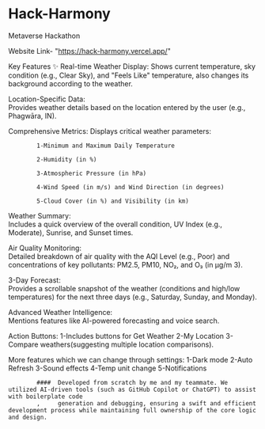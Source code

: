 # Hack-Harmony
Metaverse  Hackathon

Website Link- "https://hack-harmony.vercel.app/"

Key Features ✨
            Real-time Weather Display: Shows current temperature, sky condition (e.g., Clear Sky), and "Feels Like" temperature, also changes its background according to the weather.

Location-Specific Data:                 
            Provides weather details based on the location entered by the user (e.g., Phagwāra, IN).

Comprehensive Metrics: Displays critical weather parameters:

            1-Minimum and Maximum Daily Temperature

            2-Humidity (in %)

            3-Atmospheric Pressure (in hPa)

            4-Wind Speed (in m/s) and Wind Direction (in degrees)

            5-Cloud Cover (in %) and Visibility (in km)

Weather Summary:             
            Includes a quick overview of the overall condition, UV Index (e.g., Moderate), Sunrise, and Sunset times.

Air Quality Monitoring:     
            Detailed breakdown of air quality with the AQI Level (e.g., Poor) and concentrations of key pollutants: PM2.5, PM10, NO₂, and O₃ (in μg/m 
            3).

3-Day Forecast:     
            Provides a scrollable snapshot of the weather (conditions and high/low temperatures) for the next three days (e.g., Saturday,    Sunday, and Monday).

Advanced Weather Intelligence:      
            Mentions features like AI-powered forecasting and voice search.

Action Buttons: 
            1-Includes buttons for Get Weather 
            2-My Location 
            3-Compare weathers(suggesting multiple location comparisons).

More features which we can change through settings: 
            1-Dark mode 
            2-Auto Refresh
            3-Sound effects
            4-Temp unit change
            5-Notifications


            ####  Developed from scratch by me and my teammate. We utilized AI-driven tools (such as GitHub Copilot or ChatGPT) to assist with boilerplate code     
            ,     generation and debugging, ensuring a swift and efficient development process while maintaining full ownership of the core logic and design.
